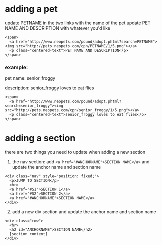 # adding a pet
update PETNAME in the two links with the name of the pet
update PET NAME AND DESCRIPTION with whatever you'd like
```
<span>
  <a href="http://www.neopets.com/pound/adopt.phtml?search=PETNAME"><img src="http://pets.neopets.com/cpn/PETNAME/1/5.png"></a>
  <p class="centered-text">PET NAME AND DESCRIPTION</p>
</span>
```
### example:
pet name: senior_froggy

description: senior_froggy loves to eat flies
```
<span>
  <a href="http://www.neopets.com/pound/adopt.phtml?search=senior_froggy"><img src="http://pets.neopets.com/cpn/senior_froggy/1/5.png"></a>
  <p class="centered-text">senior_froggy loves to eat flies</p>
</span>
```
# adding a section
there are two things you need to update when adding a new section
1. the nav section: add `<a href="#ANCHORNAME">SECTION NAME</a>` and update the anchor name and section name
```
<div class="nav" style="position: fixed;">
  <p>JUMP TO SECTION</p>
  <hr>
  <a href="#S1">SECTION 1</a>
  <a href="#S2">SECTION 2</a>
  <a href="#ANCHORNAME">SECTION NAME</a>
</div>
```
2. add a new div section and update the anchor name and section name
```
<div class="row">
  <hr>
  <h2 id="ANCHORNAME">SECTION NAME</h2>
  [section content]
</div>
```
